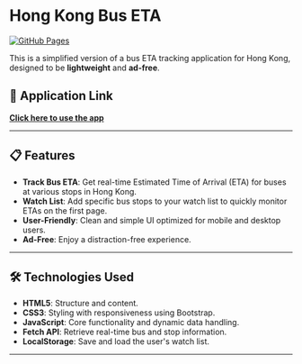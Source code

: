 # Hong Kong Bus ETA

[![GitHub Pages](https://img.shields.io/badge/Live%20Demo-Available-brightgreen)](https://fatbuddy.github.io/hkbuseta/)

This is a simplified version of a bus ETA tracking application for Hong Kong, designed to be **lightweight** and **ad-free**.

## 🚀 Application Link
[**Click here to use the app**](https://fatbuddy.github.io/hkbuseta/)

---

## 📋 Features
- **Track Bus ETA**: Get real-time Estimated Time of Arrival (ETA) for buses at various stops in Hong Kong.
- **Watch List**: Add specific bus stops to your watch list to quickly monitor ETAs on the first page.
- **User-Friendly**: Clean and simple UI optimized for mobile and desktop users.
- **Ad-Free**: Enjoy a distraction-free experience.

---

## 🛠️ Technologies Used
- **HTML5**: Structure and content.
- **CSS3**: Styling with responsiveness using Bootstrap.
- **JavaScript**: Core functionality and dynamic data handling.
- **Fetch API**: Retrieve real-time bus and stop information.
- **LocalStorage**: Save and load the user's watch list.

---
